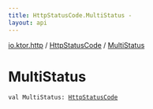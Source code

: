 ```yaml
---
title: HttpStatusCode.MultiStatus - 
layout: api
---
```


<div class='api-docs-breadcrumbs'><a href="../index.html">io.ktor.http</a> / <a href="index.html">HttpStatusCode</a> / <a href="./-multi-status.html">MultiStatus</a></div>

# MultiStatus

<div class="signature"><code><span class="keyword">val </span><span class="identifier">MultiStatus</span><span class="symbol">: </span><a href="index.html"><span class="identifier">HttpStatusCode</span></a></code></div>
